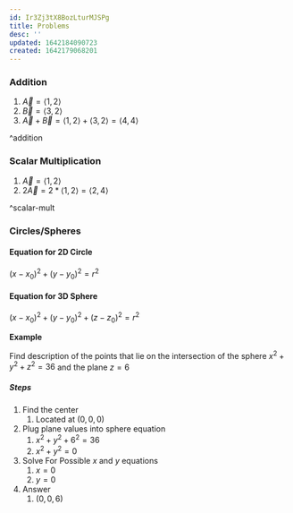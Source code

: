 ```yaml
---
id: Ir3Zj3tX8BozLturMJSPg
title: Problems
desc: ''
updated: 1642184090723
created: 1642179068201
---
```


### Addition
1. $\vec{A}=\langle 1,2 \rangle$
2. $\vec{B}=\langle 3,2 \rangle$
3. $\vec{A}+\vec{B}=\langle 1,2 \rangle +\langle 3,2 \rangle = \langle 4,4 \rangle$

^addition
### Scalar Multiplication
1. $\vec{A} = \langle 1,2 \rangle$
2. $2\vec{A}= 2*\langle 1,2 \rangle =\langle 2,4 \rangle$

^scalar-mult

### Circles/Spheres
#### Equation for 2D Circle
$(x-x_0)^2+(y-y_0)^2=r^2$

#### Equation for 3D Sphere
$(x-x_0)^2+(y-y_0)^2+ (z-z_0)^2=r^2$

**Example**

Find description of the points that lie on the intersection of the sphere $x^2+y^2+z^2=36$ and the plane $z=6$

##### Steps
1. Find the center 
   1. Located at $(0,0,0)$
2. Plug plane values into sphere equation
   1. $x^2+y^2+6^2=36$
   2. $x^2+y^2=0$
3. Solve For Possible $x$ and  $y$ equations
   1. $x=0$
   2. $y=0$
4. Answer
   1. $(0,0,6)$